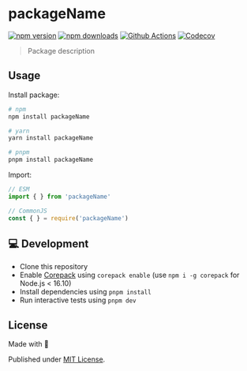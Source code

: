 # packageName

[![npm version][npm-version-src]][npm-version-href]
[![npm downloads][npm-downloads-src]][npm-downloads-href]
[![Github Actions][github-actions-src]][github-actions-href]
[![Codecov][codecov-src]][codecov-href]

> Package description

## Usage

Install package:

```sh
# npm
npm install packageName

# yarn
yarn install packageName

# pnpm
pnpm install packageName
```

Import:

```js
// ESM
import { } from 'packageName'

// CommonJS
const { } = require('packageName')
```

## 💻 Development

- Clone this repository
- Enable [Corepack](https://github.com/nodejs/corepack) using `corepack enable` (use `npm i -g corepack` for Node.js < 16.10)
- Install dependencies using `pnpm install`
- Run interactive tests using `pnpm dev`

## License

Made with 💛

Published under [MIT License](./LICENSE).

<!-- Badges -->
[npm-version-src]: https://img.shields.io/npm/v/packageName?style=flat-square
[npm-version-href]: https://npmjs.com/package/packageName

[npm-downloads-src]: https://img.shields.io/npm/dm/packageName?style=flat-square
[npm-downloads-href]: https://npmjs.com/package/packageName

[github-actions-src]: https://img.shields.io/github/workflow/status/unjs/packageName/ci/main?style=flat-square
[github-actions-href]: https://github.com/unjs/packageName/actions?query=workflow%3Aci

[codecov-src]: https://img.shields.io/codecov/c/gh/unjs/packageName/main?style=flat-square
[codecov-href]: https://codecov.io/gh/unjs/packageName